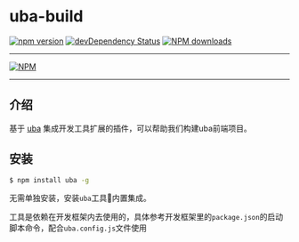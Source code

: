 # uba-build

[![npm version](https://img.shields.io/npm/v/uba-build.svg)](https://www.npmjs.com/package/uba-build)
[![devDependency Status](https://img.shields.io/david/dev/tinper-uba/uba-build.svg)](https://david-dm.org/tinper-uba/uba-build#info=devDependencies)
[![NPM downloads](http://img.shields.io/npm/dt/uba-build.svg?style=flat)](https://npmjs.org/package/uba-build)

---

[![NPM](https://nodei.co/npm/uba-build.png)](https://nodei.co/npm/uba-build/)

---

## 介绍

基于 [uba](https://github.com/iuap-design/tinper-uba/) 集成开发工具扩展的插件，可以帮助我们构建uba前端项目。


## 安装


```bash
$ npm install uba -g
```

无需单独安装，安装`uba`工具内置集成。

工具是依赖在开发框架内去使用的，具体参考开发框架里的`package.json`的启动脚本命令，配合`uba.config.js`文件使用


